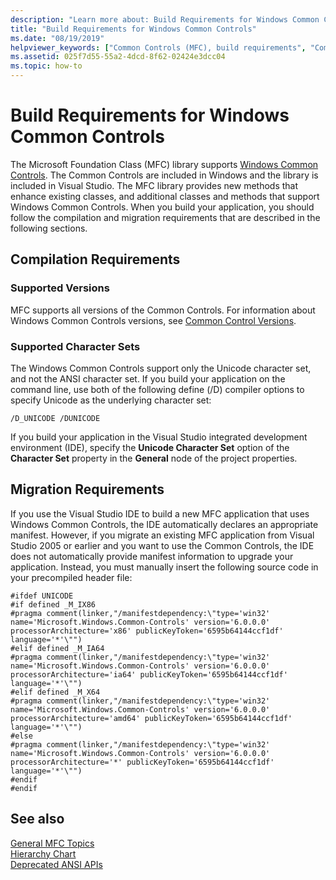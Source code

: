 ```yaml
---
description: "Learn more about: Build Requirements for Windows Common Controls"
title: "Build Requirements for Windows Common Controls"
ms.date: "08/19/2019"
helpviewer_keywords: ["Common Controls (MFC), build requirements", "Common Controls (MFC)"]
ms.assetid: 025f7d55-55a2-4dcd-8f62-02424e3dcc04
ms.topic: how-to
---
```

# Build Requirements for Windows Common Controls

The Microsoft Foundation Class (MFC) library supports [Windows Common Controls](/windows/win32/controls/common-controls-intro). The Common Controls are included in Windows and the library is included in Visual Studio. The MFC library provides new methods that enhance existing classes, and additional classes and methods that support Windows Common Controls. When you build your application, you should follow the compilation and migration requirements that are described in the following sections.

## Compilation Requirements

### Supported Versions

MFC supports all versions of the Common Controls. For information about Windows Common Controls versions, see [Common Control Versions](/windows/win32/controls/common-control-versions).

### Supported Character Sets

The Windows Common Controls support only the Unicode character set, and not the ANSI character set. If you build your application on the command line, use both of the following define (/D) compiler options to specify Unicode as the underlying character set:

```
/D_UNICODE /DUNICODE
```

If you build your application in the Visual Studio integrated development environment (IDE), specify the **Unicode Character Set** option of the **Character Set** property in the **General** node of the project properties.

## Migration Requirements

If you use the Visual Studio IDE to build a new MFC application that uses Windows Common Controls, the IDE automatically declares an appropriate manifest. However, if you migrate an existing MFC application from Visual Studio 2005 or earlier and you want to use the Common Controls, the IDE does not automatically provide manifest information to upgrade your application. Instead, you must manually insert the following source code in your precompiled header file:

```
#ifdef UNICODE
#if defined _M_IX86
#pragma comment(linker,"/manifestdependency:\"type='win32' name='Microsoft.Windows.Common-Controls' version='6.0.0.0' processorArchitecture='x86' publicKeyToken='6595b64144ccf1df' language='*'\"")
#elif defined _M_IA64
#pragma comment(linker,"/manifestdependency:\"type='win32' name='Microsoft.Windows.Common-Controls' version='6.0.0.0' processorArchitecture='ia64' publicKeyToken='6595b64144ccf1df' language='*'\"")
#elif defined _M_X64
#pragma comment(linker,"/manifestdependency:\"type='win32' name='Microsoft.Windows.Common-Controls' version='6.0.0.0' processorArchitecture='amd64' publicKeyToken='6595b64144ccf1df' language='*'\"")
#else
#pragma comment(linker,"/manifestdependency:\"type='win32' name='Microsoft.Windows.Common-Controls' version='6.0.0.0' processorArchitecture='*' publicKeyToken='6595b64144ccf1df' language='*'\"")
#endif
#endif
```

## See also

[General MFC Topics](general-mfc-topics.md)<br/>
[Hierarchy Chart](hierarchy-chart.md)<br/>
[Deprecated ANSI APIs](deprecated-ansi-apis.md)
